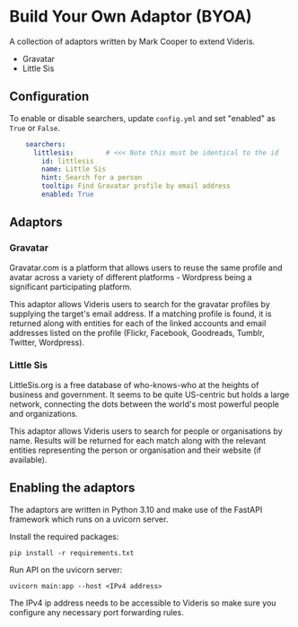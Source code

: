 # Build Your Own Adaptor (BYOA)
A collection of adaptors written by Mark Cooper to extend Videris.
* Gravatar
* Little Sis

## Configuration
To enable or disable searchers, update `config.yml` and set "enabled" as `True` or `False`.

```yaml 
    searchers:
      littlesis:        # <<< Note this must be identical to the id
        id: littlesis   
        name: Little Sis
        hint: Search for a person
        tooltip: Find Gravatar profile by email address
        enabled: True
```

## Adaptors
### Gravatar
Gravatar.com is a platform that allows users to reuse the same profile and avatar across a variety of different platforms - Wordpress being a significant participating platform.

This adaptor allows Videris users to search for the gravatar profiles by supplying the target's email address. If a matching profile is found, it is returned along with entities for each of the linked accounts and email addresses listed on the profile (Flickr, Facebook, Goodreads, Tumblr, Twitter, Wordpress).

### Little Sis
LittleSis.org is a free database of who-knows-who at the heights of business and government. It seems to be quite US-centric but holds a large network, connecting the dots between the world's most powerful people and organizations. 

This adaptor allows Videris users to search for people or organisations by name. Results will be returned for each match along with the relevant entities representing the person or organisation and their website (if available).

## Enabling the adaptors
The adaptors are written in Python 3.10 and make use of the FastAPI framework which runs on a uvicorn server. 

Install the required packages:

    pip install -r requirements.txt
    
Run API on the uvicorn server:

    uvicorn main:app --host <IPv4 address>
    
The IPv4 ip address needs to be accessible to Videris so make sure you configure any necessary port forwarding rules.
    
